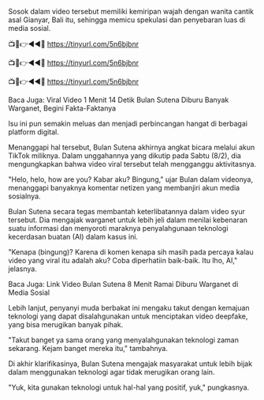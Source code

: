 Sosok dalam video tersebut memiliki kemiripan wajah dengan wanita cantik asal Gianyar, Bali itu, sehingga memicu spekulasi dan penyebaran luas di media sosial.

📺📱👉◄◄🔴  https://tinyurl.com/5n6bjbnr

📺📱👉◄◄🔴  https://tinyurl.com/5n6bjbnr

📺📱👉◄◄🔴  https://tinyurl.com/5n6bjbnr

Baca Juga: Viral Video 1 Menit 14 Detik Bulan Sutena Diburu Banyak Warganet, Begini Fakta-Faktanya

Isu ini pun semakin meluas dan menjadi perbincangan hangat di berbagai platform digital.


Menanggapi hal tersebut, Bulan Sutena akhirnya angkat bicara melalui akun TikTok miliknya. Dalam unggahannya yang dikutip pada Sabtu (8/2), dia mengungkapkan bahwa video viral tersebut telah mengganggu aktivitasnya.

"Helo, helo, how are you? Kabar aku? Bingung," ujar Bulan dalam videonya, menanggapi banyaknya komentar netizen yang membanjiri akun media sosialnya.

Bulan Sutena secara tegas membantah keterlibatannya dalam video syur tersebut. Dia mengajak warganet untuk lebih jeli dalam menilai kebenaran suatu informasi dan menyoroti maraknya penyalahgunaan teknologi kecerdasan buatan (AI) dalam kasus ini.

"Kenapa (bingung)? Karena di komen kenapa sih masih pada percaya kalau video yang viral itu adalah aku? Coba diperhatiin baik-baik. Itu lho, AI," jelasnya.

Baca Juga: Link Video Bulan Sutena 8 Menit Ramai Diburu Warganet di Media Sosial

Lebih lanjut, penyanyi muda berbakat ini mengaku takut dengan kemajuan teknologi yang dapat disalahgunakan untuk menciptakan video deepfake, yang bisa merugikan banyak pihak.

"Takut banget ya sama orang yang menyalahgunakan teknologi zaman sekarang. Kejam banget mereka itu," tambahnya.

Di akhir klarifikasinya, Bulan Sutena mengajak masyarakat untuk lebih bijak dalam menggunakan teknologi agar tidak merugikan orang lain.

"Yuk, kita gunakan teknologi untuk hal-hal yang positif, yuk," pungkasnya.

